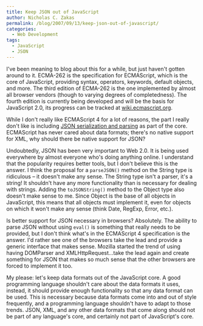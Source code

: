 ```yaml
---
title: Keep JSON out of JavaScript
author: Nicholas C. Zakas
permalink: /blog/2007/09/13/keep-json-out-of-javascript/
categories:
  - Web Development
tags:
  - JavaScript
  - JSON
---
```

I've been meaning to blog about this for a while, but just haven't gotten around to it. ECMA-262 is the specification for ECMAScript, which is the core of JavaScript, providing syntax, operators, keywords, default objects, and more. The third edition of ECMA-262 is the one implemented by almost all browser vendors (though to varying degrees of completedness). The fourth edition is currently being developed and will be the basis for JavaScript 2.0, its progress can be tracked at <a title="ECMAScript 4 Wiki" rel="external" href="http://wiki.ecmascript.org/">wiki.ecmascript.org</a>.

While I don't really like ECMAScript 4 for a lot of reasons, the part I really don't like is including <a title="JSON encoding and decoding" rel="external" href="http://wiki.ecmascript.org/doku.php?id=proposals:json_encoding_and_decoding">JSON serialization and parsing</a> as part of the core. ECMAScript has never cared about data formats; there's no native support for XML, why should there be native support for JSON?

Undoubtedly, JSON has been very important to Web 2.0. It is being used everywhere by almost everyone who's doing anything online. I understand that the popularity requires better tools, but I don't believe this is the answer. I think the proposal for a `parseJSON()` method on the String type is ridiculous &#8211; it doesn't make any sense. The String type isn't a parser, it's a string! It shouldn't have any more functionality than is necessary for dealing with strings. Adding the `toJSONString()` method to the Object type also doesn't make sense to me. Since Object is the base of all objects in JavaScript, this means that all objects must implement it, even for objects on which it won't make any sense (think Date, RegExp, Error, etc.).

Is better support for JSON necessary in browsers? Absolutely. The ability to parse JSON without using `eval()` is something that really needs to be provided, but I don't think what's in the ECMAScript 4 specification is the answer. I'd rather see one of the browsers take the lead and provide a generic interface that makes sense. Mozilla started the trend of using having DOMParser and XMLHttpRequest&#8230;take the lead again and create something for JSON that makes so much sense that the other browsers are forced to implement it too.

My please: let's keep data formats out of the JavaScript core. A good programming language shouldn't care about the data formats it uses, instead, it should provide enough functionality so that any data format can be used. This is necessary because data formats come into and out of style frequently, and a programming language shouldn't have to adapt to those trends. JSON, XML, and any other data formats that come along should not be part of any language's core, and certainly not part of JavaScript's core.

